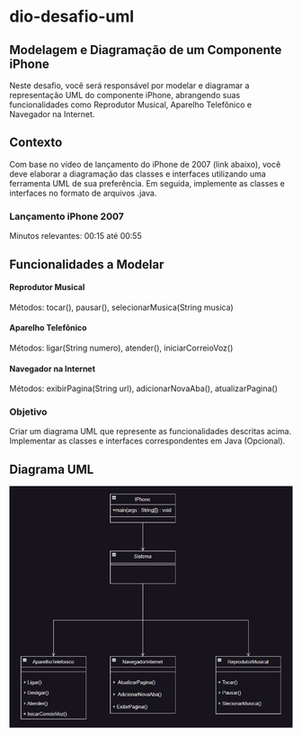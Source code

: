 # dio-desafio-uml

## Modelagem e Diagramação de um Componente iPhone
Neste desafio, você será responsável por modelar e diagramar a representação UML do componente iPhone, abrangendo suas funcionalidades como Reprodutor Musical, Aparelho Telefônico e Navegador na Internet.

## Contexto
Com base no vídeo de lançamento do iPhone de 2007 (link abaixo), você deve elaborar a diagramação das classes e interfaces utilizando uma ferramenta UML de sua preferência. Em seguida, implemente as classes e interfaces no formato de arquivos .java.

### Lançamento iPhone 2007

Minutos relevantes: 00:15 até 00:55
## Funcionalidades a Modelar
#### Reprodutor Musical
Métodos: tocar(), pausar(), selecionarMusica(String musica)
#### Aparelho Telefônico
Métodos: ligar(String numero), atender(), iniciarCorreioVoz()
#### Navegador na Internet
Métodos: exibirPagina(String url), adicionarNovaAba(), atualizarPagina()
### Objetivo
Criar um diagrama UML que represente as funcionalidades descritas acima.
Implementar as classes e interfaces correspondentes em Java (Opcional).
## Diagrama UML 
![diagrama UML](img-uml-iphone.jpg)
